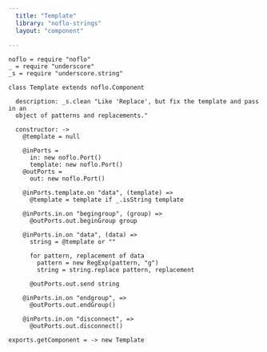 ```yaml
---
  title: "Template"
  library: "noflo-strings"
  layout: "component"

---
```


    noflo = require "noflo"
    _ = require "underscore"
    _s = require "underscore.string"
    
    class Template extends noflo.Component
    
      description: _s.clean "Like 'Replace', but fix the template and pass in an
      object of patterns and replacements."
    
      constructor: ->
        @template = null
    
        @inPorts =
          in: new noflo.Port()
          template: new noflo.Port()
        @outPorts =
          out: new noflo.Port()
    
        @inPorts.template.on "data", (template) =>
          @template = template if _.isString template
    
        @inPorts.in.on "begingroup", (group) =>
          @outPorts.out.beginGroup group
    
        @inPorts.in.on "data", (data) =>
          string = @template or ""
    
          for pattern, replacement of data
            pattern = new RegExp(pattern, "g")
            string = string.replace pattern, replacement
    
          @outPorts.out.send string
    
        @inPorts.in.on "endgroup", =>
          @outPorts.out.endGroup()
    
        @inPorts.in.on "disconnect", =>
          @outPorts.out.disconnect()
    
    exports.getComponent = -> new Template
    
